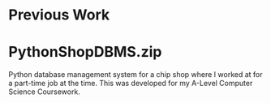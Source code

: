 # Previous Work

# PythonShopDBMS.zip

Python database management system for a chip shop where I worked at for a part-time job at the time. This was developed for my A-Level
Computer Science Coursework.
